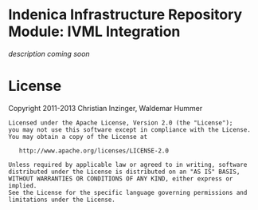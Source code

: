 Indenica Infrastructure Repository Module: IVML Integration
===========================================================

_description coming soon_

License
=======

Copyright 2011-2013 Christian Inzinger, Waldemar Hummer

    Licensed under the Apache License, Version 2.0 (the "License");
    you may not use this software except in compliance with the License.
    You may obtain a copy of the License at

       http://www.apache.org/licenses/LICENSE-2.0

    Unless required by applicable law or agreed to in writing, software
    distributed under the License is distributed on an "AS IS" BASIS,
    WITHOUT WARRANTIES OR CONDITIONS OF ANY KIND, either express or implied.
    See the License for the specific language governing permissions and
    limitations under the License.
